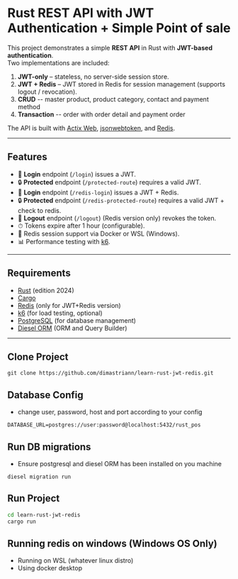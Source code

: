 # Rust REST API with JWT Authentication + Simple Point of sale

This project demonstrates a simple **REST API** in Rust with **JWT-based authentication**.  
Two implementations are included:

1. **JWT-only** – stateless, no server-side session store.  
2. **JWT + Redis** – JWT stored in Redis for session management (supports logout / revocation).  
3. **CRUD** -- master product, product category, contact and payment method
4. **Transaction** -- order with order detail and payment order

The API is built with [Actix Web](https://actix.rs/), [jsonwebtoken](https://crates.io/crates/jsonwebtoken), and [Redis](https://redis.io/).

---

## Features

- 🔑 **Login** endpoint (`/login`) issues a JWT.  
- 🔒 **Protected** endpoint (`/protected-route`) requires a valid JWT. 
- 🔑 **Login** endpoint (`/redis-login`) issues a JWT + Redis.
- 🔒 **Protected** endpoint (`/redis-protected-route`) requires a valid JWT + check to redis.
- 🚪 **Logout** endpoint (`/logout`) (Redis version only) revokes the token.  
- ⏱ Tokens expire after 1 hour (configurable).  
- 🐳 Redis session support via Docker or WSL (Windows).  
- 📊 Performance testing with [k6](https://k6.io/).  

---

## Requirements

- [Rust](https://www.rust-lang.org/) (edition 2024)  
- [Cargo](https://doc.rust-lang.org/cargo/)  
- [Redis](https://redis.io/) (only for JWT+Redis version)  
- [k6](https://k6.io/) (for load testing, optional)  
- [PostgreSQL](https://www.postgresql.org/) (for database management)
- [Diesel ORM](https://diesel.rs/) (ORM and Query Builder)

---

## Clone Project

```
git clone https://github.com/dimastriann/learn-rust-jwt-redis.git
```

## Database Config
* change user, password, host and port according to your config
```
DATABASE_URL=postgres://user:password@localhost:5432/rust_pos
```

## Run DB migrations
* Ensure postgresql and diesel ORM has been installed on you machine
```
diesel migration run
```

## Run Project

```bash
cd learn-rust-jwt-redis
cargo run
```

## Running redis on windows (Windows OS Only)

* Running on WSL (whatever linux distro)
* Using docker desktop